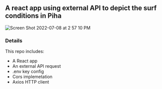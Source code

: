 ## A react app using external API to depict the surf conditions in Piha 


![Screen Shot 2022-07-08 at 2 57 10 PM](https://user-images.githubusercontent.com/96268293/177908710-64165ad0-eaf8-4010-af11-4db548a2c55b.png)



### Details

This repo includes:


* A React app
* An external API request
* .env key config 
* Cors implemetation
* Axios HTTP client 



